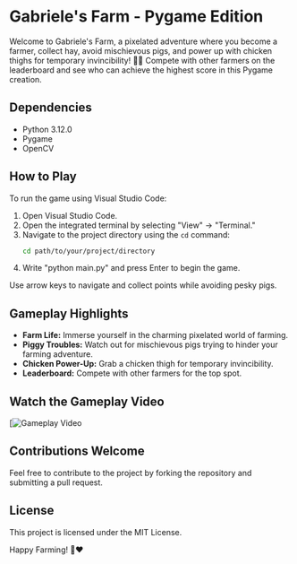 # Gabriele's Farm - Pygame Edition

Welcome to Gabriele's Farm, a pixelated adventure where you become a farmer, collect hay, avoid mischievous pigs, and power up with chicken thighs for temporary invincibility! 🐖🌾 Compete with other farmers on the leaderboard and see who can achieve the highest score in this Pygame creation.
## Dependencies
- Python 3.12.0
- Pygame
- OpenCV
## How to Play
To run the game using Visual Studio Code:
1. Open Visual Studio Code.
2. Open the integrated terminal by selecting "View" -> "Terminal."
3. Navigate to the project directory using the `cd` command:
   ```bash
   cd path/to/your/project/directory
4. Write "python main.py" and press Enter to begin the game.

Use arrow keys to navigate and collect points while avoiding pesky pigs.

## Gameplay Highlights
- **Farm Life:** Immerse yourself in the charming pixelated world of farming.
- **Piggy Troubles:** Watch out for mischievous pigs trying to hinder your farming adventure.
- **Chicken Power-Up:** Grab a chicken thigh for temporary invincibility.
- **Leaderboard:** Compete with other farmers for the top spot.

## Watch the Gameplay Video
[![Gameplay Video](https://www.youtube.com/watch?v=34Mg1Q5HJCk)


## Contributions Welcome
Feel free to contribute to the project by forking the repository and submitting a pull request.

## License
This project is licensed under the MIT License.

Happy Farming! 🌾❤️
